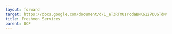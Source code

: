 ```yaml
---
layout: forward
target: https://docs.google.com/document/d/1_eT3RTmUsYodaBNK6127DUGTdMtbuAhxLljXzaOlvuA/edit?usp=sharing)https://docs.google.com/document/d/1_eT3RTmUsYodaBNK6127DUGTdMtbuAhxLljXzaOlvuA/edit?usp=sharing
title: Freshmen Services
parent: UCF
---
```

